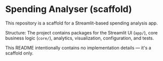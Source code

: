 # Spending Analyser (scaffold)

This repository is a scaffold for a Streamlit-based spending analysis app.

Structure: The project contains packages for the Streamlit UI (`app/`), core business logic (`core/`), analytics, visualization, configuration, and tests.

This README intentionally contains no implementation details — it's a scaffold only.
